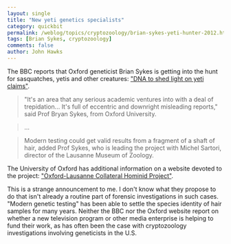 ```yaml
---
layout: single 
title: "New yeti genetics specialists" 
category: quickbit
permalink: /weblog/topics/cryptozoology/brian-sykes-yeti-hunter-2012.html
tags: [Brian Sykes, cryptozoology] 
comments: false 
author: John Hawks 
---
```


The BBC reports that Oxford geneticist Brian Sykes is getting into the hunt for sasquatches, yetis and other creatures: <a href="http://www.bbc.co.uk/news/science-environment-18160673">"DNA to shed light on yeti claims"</a>.

<blockquote>"It's an area that any serious academic ventures into with a deal of trepidation... It's full of eccentric and downright misleading reports," said Prof Bryan Sykes, from Oxford University.</blockquote>

<blockquote>...</blockquote>

<blockquote>Modern testing could get valid results from a fragment of a shaft of hair, added Prof Sykes, who is leading the project with Michel Sartori, director of the Lausanne Museum of Zoology.</blockquote>

The University of Oxford has additional information on a website devoted to the project: <a href="http://www.wolfson.ox.ac.uk/academic/GBFs-v/OLCHP">"Oxford-Lausanne Collateral Hominid Project"</a>.

This is a strange announcement to me. I don't know what they propose to do that isn't already a routine part of forensic investigations in such cases. "Modern genetic testing" has been able to settle the species identity of hair samples for many years. Neither the BBC nor the Oxford website report on whether a new television program or other media enterprise is helping to fund their work, as has often been the case with cryptozoology investigations involving geneticists in the U.S. 

